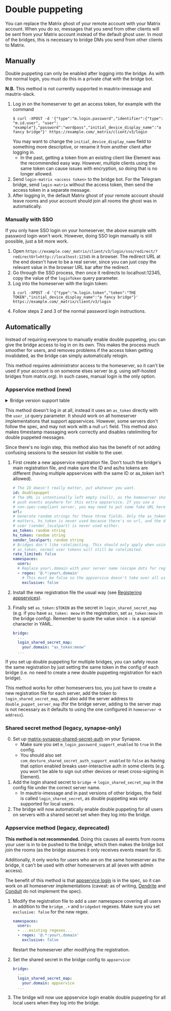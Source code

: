 # Double puppeting
You can replace the Matrix ghost of your remote account with your Matrix
account. When you do so, messages that you send from other clients will be sent
from your Matrix account instead of the default ghost user. In most of the
bridges, this is necessary to bridge DMs you send from other clients to Matrix.

## Manually
Double puppeting can only be enabled after logging into the bridge. As with
the normal login, you must do this in a private chat with the bridge bot.

**N.B.** This method is not currently supported in mautrix-imessage and mautrix-slack.

1. Log in on the homeserver to get an access token, for example with the command
   ```shell
   $ curl -XPOST -d '{"type":"m.login.password","identifier":{"type": "m.id.user", "user": "example"},"password":"wordpass","initial_device_display_name":"a fancy bridge"}' https://example.com/_matrix/client/v3/login
   ```
   You may want to change the `initial_device_display_name` field to something
   more descriptive, or rename it from another client after logging in.
   * In the past, getting a token from an existing client like Element was the
     recommended easy way. However, multiple clients using the same token can
     cause issues with encryption, so doing that is no longer allowed.
2. Send `login-matrix <access token>` to the bridge bot. For the Telegram
   bridge, send `login-matrix` without the access token, then send the access
   token in a separate message.
3. After logging in, the default Matrix ghost of your remote account should
   leave rooms and your account should join all rooms the ghost was in
   automatically.

### Manually with SSO

If you only have SSO login on your homeserver, the above example with password
login won't work. However, doing SSO login manually is still possible, just a
bit more work.

1. Open `https://example.com/_matrix/client/v3/login/sso/redirect/?redirectUrl=http://localhost:12345`
   in a browser. The redirect URL at the end doesn't have to be a real server,
   since you can just copy the relevant value in the browser URL bar after the
   redirect.
2. Go through the SSO process, then once it redirects to localhost:12345, copy
   the value of the `loginToken` query parameter.
3. Log into the homeserver with the login token:
   ```shell
   $ curl -XPOST -d '{"type":"m.login.token","token":"THE TOKEN","initial_device_display_name":"a fancy bridge"}' https://example.com/_matrix/client/v3/login
   ```
4. Follow steps 2 and 3 of the normal password login instructions.

## Automatically
Instead of requiring everyone to manually enable double puppeting, you can give
the bridge access to log in on its own. This makes the process much smoother for
users, and removes problems if the access token getting invalidated, as the
bridge can simply automatically relogin.

This method requires administrator access to the homeserver, so it can't be used
if your account is on someone elses server (e.g. using self-hosted bridges from
matrix.org). In such cases, manual login is the only option.

### Appservice method (new)
<details>
<summary>Bridge version support table</summary>
This method is supported as of:

| Bridge          | Version |
|-----------------|---------|
| Telegram        | 0.14.2  |
| WhatsApp        | 0.10.1  |
| Discord         | 0.6.2   |
| Google Messages | 0.2.0   |
| Signal          | 0.5.0‡  |
| Google Chat     | 0.5.1   |
| Facebook        | 0.5.1   |
| Instagram       | 0.3.1   |
| Twitter         | 0.1.7   |
| Slack           | †       |
| iMessage        | †       |

<small>† Slack and iMessage don't have the feature yet</small>
<small>‡ 0.5.0 is the Go rewrite of Signal</small>
</details>

This method doesn't log in at all, instead it uses an `as_token` directly with
the `user_id` query parameter. It should work on all homeserver implementations
that support appservices. However, some servers don't follow the spec, and may
not work with a null `url` field. This method also makes timestamp massaging
work correctly and disables ratelimiting for double puppeted messages.

Since there's no login step, this method also has the benefit of not adding
confusing sessions to the session list visible to the user.

1. First create a new appservice registration file. Don't touch the bridge's
   main registration file, and make sure the ID and as/hs tokens are different
   (having multiple appservices with the same ID or as_token isn't allowed).

   ```yaml
   # The ID doesn't really matter, put whatever you want.
   id: doublepuppet
   # The URL is intentionally left empty (null), as the homeserver shouldn't
   # push events anywhere for this extra appservice. If you use a
   # non-spec-compliant server, you may need to put some fake URL here.
   url:
   # Generate random strings for these three fields. Only the as_token really
   # matters, hs_token is never used because there's no url, and the default
   # user (sender_localpart) is never used either.
   as_token: random string
   hs_token: random string
   sender_localpart: random string
   # Bridges don't like ratelimiting. This should only apply when using the
   # as_token, normal user tokens will still be ratelimited.
   rate_limited: false
   namespaces:
     users:
     # Replace your\.domain with your server name (escape dots for regex)
     - regex: '@.*:your\.domain'
       # This must be false so the appservice doesn't take over all users completely.
       exclusive: false
   ```
2. Install the new registration file the usual way
   (see [Registering appservices]).
3. Finally set `as_token:$TOKEN` as the secret in `login_shared_secret_map`
   (e.g. if you have `as_token: meow` in the registration, set `as_token:meow`
   in the bridge config). Remember to quote the value since `:` is a special
   character in YAML.
   ```yaml
   bridge:
     ...
     login_shared_secret_map:
       your.domain: "as_token:meow"
     ...
   ```

If you set up double puppeting for multiple bridges, you can safely reuse the
same registration by just setting the same token in the config of each bridge
(i.e. no need to create a new double puppeting registration for each bridge).

This method works for other homeservers too, you just have to create a new
registration file for each server, add the token to `login_shared_secret_map`,
and also add the server address to `double_puppet_server_map` (for the bridge
server, adding to the server map is not necessary as it defaults to using the
one configured in `homeserver` -> `address`).

[Registering appservices]: https://docs.mau.fi/bridges/general/registering-appservices.html

### Shared secret method (legacy, synapse-only)

0. Set up [matrix-synapse-shared-secret-auth] on your Synapse.
   * Make sure you set `m_login_password_support_enabled` to `true` in the config.
   * You should also set `com_devture_shared_secret_auth_support_enabled` to
     `false` as having that option enabled breaks user-interactive auth in some
     clients (e.g. you won't be able to sign out other devices or reset
     cross-signing in Element).
1. Add the login shared secret to `bridge` → `login_shared_secret_map` in the
   config file under the correct server name.
   * In mautrix-imessage and in past versions of other bridges, the field is
     called `login_shared_secret`, as double puppeting was only supported for
     local users.
2. The bridge will now automatically enable double puppeting for all users on
   servers with a shared secret set when they log into the bridge.

[matrix-synapse-shared-secret-auth]: https://github.com/devture/matrix-synapse-shared-secret-auth

### Appservice method (legacy, deprecated)
**This method is not recommended.** Doing this causes all events from rooms
your user is in to be pushed to the bridge, which then makes the bridge bot
join the rooms (as the bridge assumes it only receives events meant for it).

Additionally, it only works for users who are on the same homeserver as the
bridge, it can't be used with other homeservers at all (even with admin access).

The benefit of this method is that [appservice login] is in the spec, so it can
work on all homeserver implementations (caveat: as of writing, [Dendrite] and
[Conduit] do not implement the spec).

[appservice login]: https://spec.matrix.org/v1.5/client-server-api/#appservice-login
[Dendrite]: https://github.com/matrix-org/dendrite/issues/2723
[Conduit]: https://gitlab.com/famedly/conduit/-/issues/321

1. Modify the registration file to add a user namespace covering all users
   in addition to the `bridge_.+` and `bridgebot` regexes. Make sure you set
   `exclusive: false` for the new regex.

   ```yaml
   namespaces:
     users:
     - ...existing regexes...
     - regex: '@.*:your\.domain'
       exclusive: false
   ```

   Restart the homeserver after modifying the registration.

2. Set the shared secret in the bridge config to `appservice`:
   ```yaml
   bridge:
     ...
     login_shared_secret_map:
       your.domain: appservice
     ...
   ```
3. The bridge will now use appservice login enable double puppeting for all
   local users when they log into the bridge.
